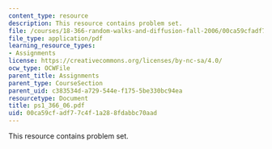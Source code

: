 ```yaml
---
content_type: resource
description: This resource contains problem set.
file: /courses/18-366-random-walks-and-diffusion-fall-2006/00ca59cfadf77c4f1a288fdabbc70aad_ps1_366_06.pdf
file_type: application/pdf
learning_resource_types:
- Assignments
license: https://creativecommons.org/licenses/by-nc-sa/4.0/
ocw_type: OCWFile
parent_title: Assignments
parent_type: CourseSection
parent_uid: c383534d-a729-544e-f175-5be330bc94ea
resourcetype: Document
title: ps1_366_06.pdf
uid: 00ca59cf-adf7-7c4f-1a28-8fdabbc70aad
---
```

This resource contains problem set.